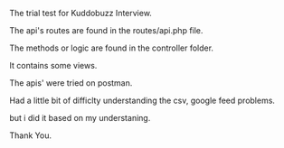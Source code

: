 The trial test for Kuddobuzz Interview.

The api's routes are found in the routes/api.php file.

The methods or logic are found in the controller folder.

It contains some views.

The apis' were tried on postman.

 Had a little bit of difficlty understanding the csv, google feed problems.
 
 but i did it based on my understaning.
 
 Thank You.
 
